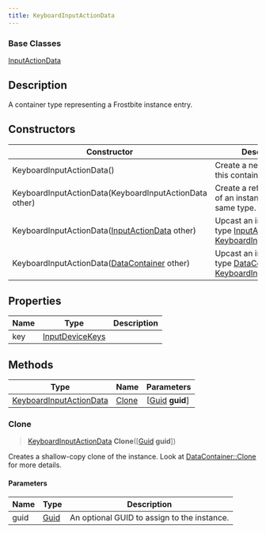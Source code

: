```yaml
---
title: KeyboardInputActionData
---
```

### Base Classes

[InputActionData](InputActionData)

## Description

A container type representing a Frostbite instance entry.

## Constructors

| Constructor                                                                        | Description                                                                                                                           |
| ---------------------------------------------------------------------------------- | ------------------------------------------------------------------------------------------------------------------------------------- |
| KeyboardInputActionData()                                                          | Create a new instance of this container type.                                                                                         |
| KeyboardInputActionData(KeyboardInputActionData other)                             | Create a reference copy of an instance of the same type.                                                                              |
| KeyboardInputActionData([InputActionData](InputActionData) other)                  | Upcast an instance of type [InputActionData](InputActionData) to [KeyboardInputActionData](KeyboardInputActionData).                  |
| KeyboardInputActionData([DataContainer](/vext/ref/shared/class/datacontainer) other) | Upcast an instance of type [DataContainer](/vext/ref/shared/class/datacontainer) to [KeyboardInputActionData](KeyboardInputActionData). |

## Properties

| Name | Type                               | Description |
| ---- | ---------------------------------- | ----------- |
| key  | [InputDeviceKeys](InputDeviceKeys) |             |

## Methods

| Type                                               | Name            | Parameters                                     |
| -------------------------------------------------- | --------------- | ---------------------------------------------- |
| [KeyboardInputActionData](KeyboardInputActionData) | [Clone](#clone) | \[[Guid](/vext/ref/shared/class/guid) **guid**\] |

### Clone

> [KeyboardInputActionData](KeyboardInputActionData) **Clone**(\[[Guid](/vext/ref/shared/class/guid) **guid**\])

Creates a shallow-copy clone of the instance. Look at [DataContainer::Clone](/vext/ref/shared/class/datacontainer#clone) for more details.

#### Parameters

| Name | Type         | Description                                 |
| ---- | ------------ | ------------------------------------------- |
| guid | [Guid](Guid) | An optional GUID to assign to the instance. |
